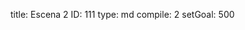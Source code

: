 title:          Escena 2
ID:             111
type:           md
compile:        2
setGoal:        500


